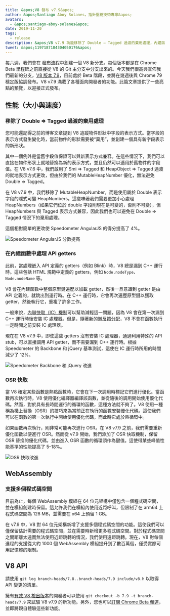 ```yaml
---
title: &apos;V8 發布 v7.9&apos;
author: &apos;Santiago Aboy Solanes，指針壓縮技術專家&apos;
avatars:
  - &apos;santiago-aboy-solanes&apos;
date: 2019-11-20
tags:
  - release
description: &apos;V8 v7.9 功能移除了 Double ⇒ Tagged 過渡的棄用處理，內建函數中的 API getter處理、OSR 快取，和支持多代碼區的 Wasm。&apos;
tweet: &apos;1197187184304050176&apos;
---
```

每六週，我們會在 [發布流程](/docs/release-process)中創建一個 V8 新分支。每個版本都是在 Chrome Beta 里程碑之前直接從 V8 的 Git 主分支中分支出來的。今天我們很高興宣佈我們最新的分支，[V8 版本 7.9](https://chromium.googlesource.com/v8/v8.git/+log/branch-heads/7.9)，目前處於 Beta 階段，並將在幾週後與 Chrome 79 穩定版協調發布。V8 v7.9 滿載了各種面向開發者的功能。此篇文章提供了一些亮點的預覽，以迎接正式發布。

<!--truncate-->
## 性能（大小與速度）

### 移除了 Double ⇒ Tagged 過渡的棄用處理

您可能還記得之前的博客文章提到 V8 追蹤物件形狀中字段的表示方式。當字段的表示方式發生變化時，當前物件的形狀需要被“棄用”，並創建一個具有新字段表示的新形狀。

其中一個例外是當舊字段值保證可以與新表示方式兼容。在這些情況下，我們可以直接在物件形狀上就地替換為新的表示方式，並且仍然可以適用於舊物件的字段值。在 V8 v7.6 中，我們啟用了 Smi ⇒ Tagged 和 HeapObject ⇒ Tagged 過渡的就地表示方式更改，但由於我們的 MutableHeapNumber 優化，無法避免 Double ⇒ Tagged。

在 V8 v7.9 中，我們移除了 MutableHeapNumber，而是使用屬於 Double 表示字段的隱式可變 HeapNumbers。這意味著我們需要更加小心處理 HeapNumbers（如果它們位於 double 字段則現在是可變的，否則不可變），但 HeapNumbers 與 Tagged 表示方式兼容，因此我們也可以避免在 Double ⇒ Tagged 情況下的棄用處理。

這個相對簡單的更改使 Speedometer AngularJS 的得分提高了 4%。

![Speedometer AngularJS 分數提高](/_img/v8-release-79/speedometer-angularjs.svg)

### 在內建函數中處理 API getters

此前，當處理嵌入 API 定義的 getters（例如 Blink）時，V8 總是漏到 C++ 運行時。這些包括 HTML 規範中定義的 getters，例如 `Node.nodeType`、`Node.nodeName` 等。

V8 會在內建函數中整個原型鏈遍歷以加載 getter，然後一旦意識到 getter 是由 API 定義的，就跳出到運行時。在 C++ 運行時，它會再次遍歷原型鏈以獲取 getter，然後執行它，重複了許多工作。

一般來說，[內聯快取（IC）機制](https://mathiasbynens.be/notes/shapes-ics)可以幫助減輕這一問題，因為 V8 會在第一次漏到 C++ 運行時後安裝 IC 處理器。但是，隨著新的[懶反饋分配](https://v8.dev/blog/v8-release-77#lazy-feedback-allocation)，V8 不會在函數執行一定時間之前安裝 IC 處理器。

現在在 V8 v7.9 中，即使這些 getters 沒有安裝 IC 處理器，通過利用特殊的 API stub，可以直接調用 API getter，而不需要漏到 C++ 運行時。根據 Speedometer 的 Backbone 和 jQuery 基準測試，這使在 IC 運行時所用的時間減少了 12%。

![Speedometer Backbone 和 jQuery 改進](/_img/v8-release-79/speedometer.svg)

### OSR 快取

當 V8 確定某些函數是熱點函數時，它會在下一次調用時標記它們進行優化。當函數再次執行時，V8 使用優化編譯器編譯該函數，並從隨後的調用開始使用優化代碼。然而，對於具有長時間運行的循環的函數，這種方法就不夠了。V8 使用一種稱為棧上替換（OSR）的技巧來為當前正在執行的函數安裝優化代碼。這使我們可以在函數的第一次執行中開始使用優化代碼，而此時它處於熱循環中。

如果函數再次執行，則非常可能再次進行 OSR。在 V8 v7.9 之前，我們需要重新優化函數以便進行 OSR。然而從 v7.9 開始，我們添加了 OSR 快取機制，保留 OSR 替換的優化代碼，並由進入 OSR 函數的循環頭作為鍵值。這使得某些峰值性能基準的性能提高了 5–18%。

![OSR 快取改進](/_img/v8-release-79/osr-caching.svg)

## WebAssembly

### 支援多個程式碼空間

目前為止，每個 WebAssembly 模組在 64 位元架構中僅包含一個程式碼空間，並在模組創建時保留。這允許我們在模組內使用近距呼叫，但限制了在 arm64 上程式碼空間為 128 MB，並需要在 x64 上預留 1 GB。

在 v7.9 中，V8 對 64 位元架構新增了支援多個程式碼空間的功能。這使我們可以僅保留估計需要的程式碼空間，並在需要時新增更多程式碼空間。對於程式碼空間之間距離太遠而無法使用近距跳轉的情況，我們使用遠距跳轉。現在，V8 對每個進程的支援從大約 1000 個 WebAssembly 模組提升到了數百萬個，僅受實際可用記憶體的限制。

## V8 API

請使用 `git log branch-heads/7.8..branch-heads/7.9 include/v8.h` 以取得 API 變更的清單。

擁有[有效 V8 檢出版本](/docs/source-code#using-git)的開發者可以使用 `git checkout -b 7.9 -t branch-heads/7.9` 來試驗 V8 v7.9 的新功能。另外，您也可以[訂閱 Chrome Beta 頻道](https://www.google.com/chrome/browser/beta.html)，並即將親自體驗這些新功能。
